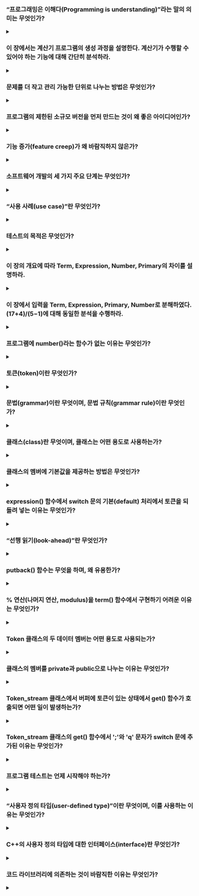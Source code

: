 ﻿### “프로그래밍은 이해다(Programming is understanding)”라는 말의 의미는 무엇인가?
<details><summary></summary>

프로그램을 작성한다는 것은 우리가 무엇을 하고 싶은지, 
그리고 그것을 어떻게 표현할지를 점차적으로 정제(refine)해 나가는 과정이다.
<br>

처음의 모호한 아이디어(vague idea)로부터 시작하여 
다음과 같은 단계들을 거쳐 하나의 프로그램을 개발해 나갈 것이다:
<br>
<br>
1. 분석(analysis)
<br>
2. 설계(design)
<br>
3. 구현(implementation)
<br>
4. 테스트(testing)
<br>
5. 재설계(redesign)
<br>
6. 재구현(re-implementation)
<br>

</details>

### 이 장에서는 계산기 프로그램의 생성 과정을 설명한다. 계산기가 수행할 수 있어야 하는 기능에 대해 간단히 분석하라.
<details><summary></summary>

사용자가 키보드와 콘솔 창(console window)만 사용하여 입력한 수식(expression)에 대해 컴퓨터가 일반적인 산술 연산(arithmetic)

연산, 연산순서, 
<br>


</details>

### 문제를 더 작고 관리 가능한 단위로 나누는 방법은 무엇인가?
<details><summary></summary>

1. 라이브러리를 활용할 것
<br>
2. 재사용 가능한 요소를 식별할 것
<br>
3. 예제 프로그램으로 테스트해 볼 것
<br>
4. 협업과 경험을 활용할 것
<br>
5. 언어의 기본 요소만으로 전체를 만들지 않기
<br>
6. 비유적 접근 (장난감 설계)
<br>

</details>

### 프로그램의 제한된 소규모 버전을 먼저 만드는 것이 왜 좋은 아이디어인가?
<details><summary></summary>

제한된 소규모 버전은 학습, 실험, 피드백 수집을 위한 도구이다.
이를 통해 문제 이해를 심화하고, 설계의 오류를 조기에 발견하며, 
점진적으로 품질을 개선할 수 있다. 결국 이는 좋은 프로그램을 만들기 위한 안전하고 
효과적인 접근 방식이다.

</details>

### 기능 증가(feature creep)가 왜 바람직하지 않은가?
<details><summary></summary>

초기 프로젝트의 규모는 거의 두 배로 증가했을 것이다. 
그 결과 초기 버전을 실행 가능하게 만드는 데 필요한 시간도 두 배 이상 늘어났을 것이다.
프로젝트는 인내심의 한계를 넘었을 가능성이 높다.
<br>
먼저 필수 기능만을 구현한 단순한 버전을 구축해야 한다. 
일단 실행 가능한 무언가를 만들고 나면, 그 이후에 더 야심찬 기능을 추가할 수 있다. 
프로그램은 한 번에 완성하는 것보다 단계적으로 구축하는 것이 훨씬 수월하다.


</details>

### 소프트웨어 개발의 세 가지 주요 단계는 무엇인가?
<details><summary></summary>

Analysis (분석): 무엇을 해야 하는지를 파악하고, 
현재의 이해를 바탕으로 설명(description)을 작성한다. 
이러한 설명은 요구사항(requirements) 또는 명세(specification)라고 불린다. 
이러한 요구사항을 어떻게 개발하고 문서화하는지는 이 책의 범위를 벗어나지만, 
문제의 규모가 커질수록 그 중요성은 점점 더 커진다.
<br>
Design (설계): 시스템의 전체 구조를 구성하고, 
구현이 어떤 구성 요소(parts)를 가져야 하는지, 
그리고 그 구성 요소들이 어떻게 상호작용(communicate)해야 하는지를 결정한다. 
설계의 일환으로, 어떤 도구들(예: 라이브러리(library))이 프로그램 구조화에 
도움이 될 수 있을지도 고려한다.
<br>
Implementation (구현): 코드를 작성하고, 디버깅(debug), 
테스트(test)를 통해 프로그램이 의도한 대로 동작하는지 확인한다.

</details>

### “사용 사례(use case)”란 무엇인가?
<details><summary></summary>

프로그램이 최소한 무엇을 해야 하는지에 대한  실질적인 정의(definition)를 제공해준다.
설계(design)와 분석(analysis)을 논의할 때, use case라 불린다.

</details>

### 테스트의 목적은 무엇인가?
<details><summary></summary>


</details>

### 이 장의 개요에 따라 Term, Expression, Number, Primary의 차이를 설명하라.
<details><summary></summary>

```
Expression:
    Term
    Expression "+" Term // 덧셈
    Expression "−" Term // 뺄셈

Term:
    Primary
    Term "*" Primary // 곱셈
    Term "/" Primary // 나눗셈
    Term "%" Primary // 나머지(modulo)

Primary:
    Number
    "(" Expression ")" // 괄호를 통한 그룹화

Number:
    floating-point-literal

```

Number는 부동소수점 리터럴(floating-point-literal)이다.
<br>
Primary는 Number이거나, '('로 시작하여 Expression을 포함하고 ')'로 끝나는 구조이다.
<br>
Expression과 Term에 대한 규칙도 유사하며, 각각 규칙과 토큰을 기반으로 정의된다.

</details>

### 이 장에서 입력을 Term, Expression, Primary, Number로 분해하였다. (17+4)/(5−1)에 대해 동일한 분석을 수행하라.
<details><summary></summary>

(17+4)/(5−1) 
<br>
17, 4, 5, 1은 모두 부동소수점 리터럴이며, Number -> Primary로 이어진다. 
<br>
먼저 괄호를 발견하는데 Expression -> Term -> Primary를 통해 ()에 대한 평가를 한다.
<br>
이후 괄호가 닫혀있는지 확인후 다시 Expression에서 17+4에 대한 덧셈을 진행하고 lval에 
값을 할당한다.
<br>
/을 Expression -> Term에서 lval과 수행하게 되는데 (5-1)중 ()를 발견해서 다시
<br>
Expression -> Term -> Primary를 통해 ()에 대한 평가를 한다.
<br>
5-1을 Expression에서 진행한 뒤 rval에 할당한다. 
<br>

</details>

### 프로그램에 number()라는 함수가 없는 이유는 무엇인가?
<details><summary></summary>


</details>

### 토큰(token)이란 무엇인가?
<details><summary></summary>

토큰(token)이란 숫자나 연산자(operator)처럼 우리가 하나의 단위로 간주하는 의미 있는 
문자들의 집합이다.
</details>

### 문법(grammar)이란 무엇이며, 문법 규칙(grammar rule)이란 무엇인가?
<details><summary></summary>


</details>

### 클래스(class)란 무엇이며, 클래스는 어떤 용도로 사용하는가?
<details><summary></summary>


</details>

### 클래스의 멤버에 기본값을 제공하는 방법은 무엇인가?
<details><summary></summary>


</details>

### expression() 함수에서 switch 문의 기본(default) 처리에서 토큰을 되돌려 넣는 이유는 무엇인가?
<details><summary></summary>


</details>

### “선행 읽기(look-ahead)”란 무엇인가?
<details><summary></summary>


</details>

### putback() 함수는 무엇을 하며, 왜 유용한가?
<details><summary></summary>


</details>

### % 연산(나머지 연산, modulus)을 term() 함수에서 구현하기 어려운 이유는 무엇인가?
<details><summary></summary>

</details>

### Token 클래스의 두 데이터 멤버는 어떤 용도로 사용되는가?
<details><summary></summary>


</details>

### 클래스의 멤버를 private과 public으로 나누는 이유는 무엇인가?
<details><summary></summary>

</details>

### Token_stream 클래스에서 버퍼에 토큰이 있는 상태에서 get() 함수가 호출되면 어떤 일이 발생하는가?
<details><summary></summary>

</details>

### Token_stream 클래스의 get() 함수에서 ';'와 'q' 문자가 switch 문에 추가된 이유는 무엇인가?
<details><summary></summary>

</details>

### 프로그램 테스트는 언제 시작해야 하는가?
<details><summary></summary>

</details>

### “사용자 정의 타입(user-defined type)”이란 무엇이며, 이를 사용하는 이유는 무엇인가?
<details><summary></summary>

</details>

### C++의 사용자 정의 타입에 대한 인터페이스(interface)란 무엇인가?
<details><summary></summary>

</details>

### 코드 라이브러리에 의존하는 것이 바람직한 이유는 무엇인가?
<details><summary></summary>

</details>

